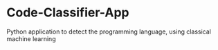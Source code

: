 # Code-Classifier-App
Python application to detect the programming language, using classical machine learning
